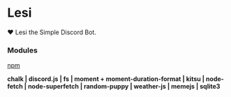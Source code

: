 # Lesi
❤️ Lesi the Simple Discord Bot.

### Modules
[npm](https://www.npmjs.com/)

**chalk | discord.js | fs | moment + moment-duration-format | kitsu | node-fetch | node-superfetch | random-puppy | weather-js | memejs | sqlite3**
